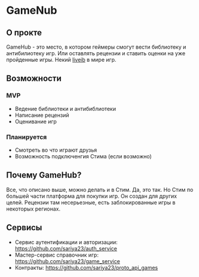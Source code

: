 # GameNub

## О прокте

GameHub - это место, в котором геймеры смогут вести библиотеку и антибилиотеку игр. Или оставлять рецензии и ставить оценки на уже пройденные игры. Некий [liveib](https://www.livelib.ru/) в мире игр.

## Возможности
### MVP
- Ведение библиотеки и антибиблиотеки
- Написание рецензий
- Оценивание игр

### Планируется
- Смотреть во что играют друзья
- Возможность подключенгия Стима (если возможно)


## Почему GameHub?

Все, что описано выше, можно делать и в Стим. Да, это так. Но Стим по большей части платформа для покупки игр. Он создан для других целей. Рецензии там несерьезные, есть заблокированные игры в некоторых регионах.

## Сервисы

- Сервис аутентификации и авторизации: https://github.com/sariya23/auth_service
- Мастер-сервис справочник игр: https://github.com/sariya23/game_service
- Контракты: https://github.com/sariya23/proto_api_games

